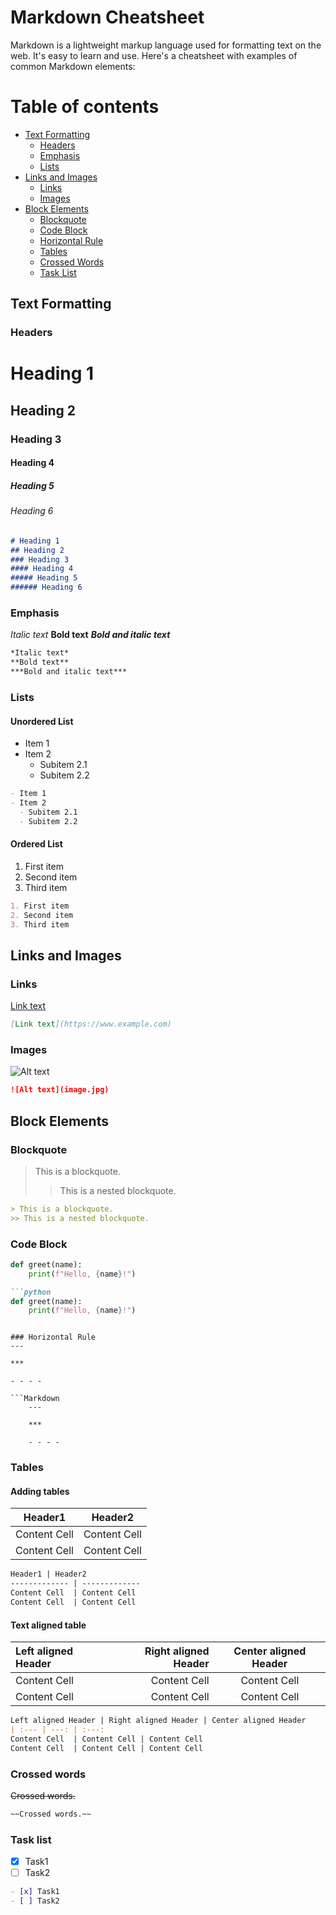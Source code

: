 # Markdown Cheatsheet

Markdown is a lightweight markup language used for formatting text on the web. It's easy to learn and use. Here's a cheatsheet with examples of common Markdown elements:

# Table of contents
- [Text Formatting](#text-formatting)
  - [Headers](#headers)
  - [Emphasis](#emphasis)
  - [Lists](#lists)
- [Links and Images](#links-and-images)
  - [Links](#links)
  - [Images](#images)
- [Block Elements](#block-elements)
  - [Blockquote](#blockquote)
  - [Code Block](#code-block)
  - [Horizontal Rule](#horizontal-rule)
  - [Tables](#tables)
  - [Crossed Words](#crossed-words)
  - [Task List](#task-list)

## Text Formatting

### Headers

# Heading 1
## Heading 2
### Heading 3
#### Heading 4
##### Heading 5
###### Heading 6

```Markdown
# Heading 1
## Heading 2
### Heading 3
#### Heading 4
##### Heading 5
###### Heading 6
```
### Emphasis

*Italic text*
**Bold text**
***Bold and italic text***

```Markdown
*Italic text*
**Bold text**
***Bold and italic text***
```

### Lists

#### Unordered List

- Item 1
- Item 2
  - Subitem 2.1
  - Subitem 2.2

```Markdown
- Item 1
- Item 2
  - Subitem 2.1
  - Subitem 2.2
```

#### Ordered List

1. First item
2. Second item
3. Third item

```Markdown
1. First item
2. Second item
3. Third item
```

## Links and Images

### Links

[Link text](https://www.example.com)

```Markdown
[Link text](https://www.example.com)
```

### Images

![Alt text](image.jpg)

```Markdown
![Alt text](image.jpg)
```

## Block Elements

### Blockquote

> This is a blockquote.
>> This is a nested blockquote.
```Markdown
> This is a blockquote.
>> This is a nested blockquote.
```

### Code Block

```python
def greet(name):
    print(f"Hello, {name}!")
```

```Markdown
```python
def greet(name):
    print(f"Hello, {name}!")
```
```

### Horizontal Rule
---

***

- - - -

```Markdown
    ---

    ***

    - - - -
```
### Tables

#### Adding tables

Header1 | Header2
------------- | -------------
Content Cell  | Content Cell
Content Cell  | Content Cell

```Markdown
Header1 | Header2
------------- | -------------
Content Cell  | Content Cell
Content Cell  | Content Cell
```

#### Text aligned table

Left aligned Header | Right aligned Header | Center aligned Header
| :--- | ---: | :---:
Content Cell  | Content Cell | Content Cell
Content Cell  | Content Cell | Content Cell

```Markdown
Left aligned Header | Right aligned Header | Center aligned Header
| :--- | ---: | :---:
Content Cell  | Content Cell | Content Cell
Content Cell  | Content Cell | Content Cell
```
### Crossed words

~~Crossed words.~~

```Markdown
~~Crossed words.~~
```

### Task list

- [x] Task1
- [ ] Task2

```Markdown
- [x] Task1
- [ ] Task2
```
